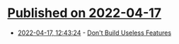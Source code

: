 # [Published on 2022-04-17](index.md)

* [2022-04-17, 12:43:24](https://news.ycombinator.com/item?id=31060461) - [Don't Build Useless Features](https://staysaasy.com/product/2022/04/16/battlefield-product-management-dont-build-useless-features.html)
